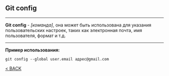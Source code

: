 ## Git config
---

 **Git config** - *[команда]*, oна может быть использована для указания
 пользовательских настроек, таких как электронная почта, имя пользователя, 
формат и т.д. 

---

**Пример использования:**

```bash=
git config --global user.email адрес@gmail.com
```

[< BACK](./readme.md)